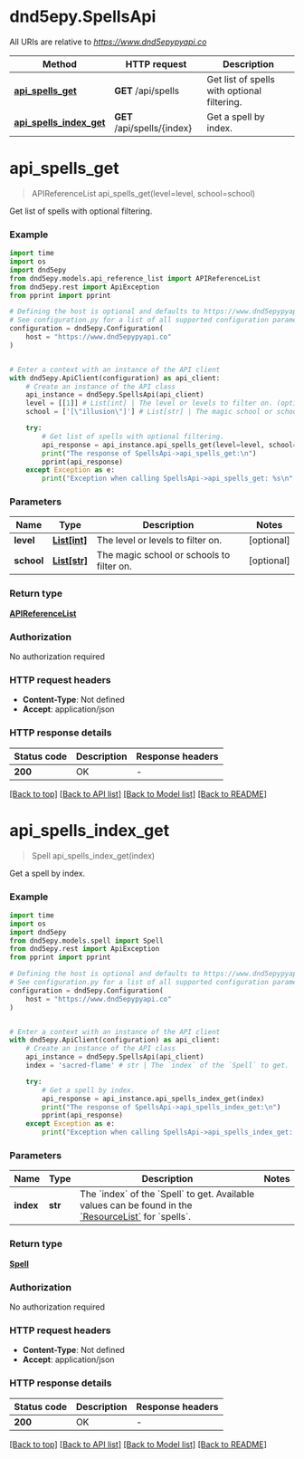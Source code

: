 # dnd5epy.SpellsApi

All URIs are relative to *https://www.dnd5epypyapi.co*

Method | HTTP request | Description
------------- | ------------- | -------------
[**api_spells_get**](SpellsApi.md#api_spells_get) | **GET** /api/spells | Get list of spells with optional filtering.
[**api_spells_index_get**](SpellsApi.md#api_spells_index_get) | **GET** /api/spells/{index} | Get a spell by index.


# **api_spells_get**
> APIReferenceList api_spells_get(level=level, school=school)

Get list of spells with optional filtering.

### Example

```python
import time
import os
import dnd5epy
from dnd5epy.models.api_reference_list import APIReferenceList
from dnd5epy.rest import ApiException
from pprint import pprint

# Defining the host is optional and defaults to https://www.dnd5epypyapi.co
# See configuration.py for a list of all supported configuration parameters.
configuration = dnd5epy.Configuration(
    host = "https://www.dnd5epypyapi.co"
)


# Enter a context with an instance of the API client
with dnd5epy.ApiClient(configuration) as api_client:
    # Create an instance of the API class
    api_instance = dnd5epy.SpellsApi(api_client)
    level = [[1]] # List[int] | The level or levels to filter on. (optional)
    school = ['[\"illusion\"]'] # List[str] | The magic school or schools to filter on. (optional)

    try:
        # Get list of spells with optional filtering.
        api_response = api_instance.api_spells_get(level=level, school=school)
        print("The response of SpellsApi->api_spells_get:\n")
        pprint(api_response)
    except Exception as e:
        print("Exception when calling SpellsApi->api_spells_get: %s\n" % e)
```


### Parameters

Name | Type | Description  | Notes
------------- | ------------- | ------------- | -------------
 **level** | [**List[int]**](int.md)| The level or levels to filter on. | [optional] 
 **school** | [**List[str]**](str.md)| The magic school or schools to filter on. | [optional] 

### Return type

[**APIReferenceList**](APIReferenceList.md)

### Authorization

No authorization required

### HTTP request headers

 - **Content-Type**: Not defined
 - **Accept**: application/json

### HTTP response details
| Status code | Description | Response headers |
|-------------|-------------|------------------|
**200** | OK |  -  |

[[Back to top]](#) [[Back to API list]](../README.md#documentation-for-api-endpoints) [[Back to Model list]](../README.md#documentation-for-models) [[Back to README]](../README.md)

# **api_spells_index_get**
> Spell api_spells_index_get(index)

Get a spell by index.

### Example

```python
import time
import os
import dnd5epy
from dnd5epy.models.spell import Spell
from dnd5epy.rest import ApiException
from pprint import pprint

# Defining the host is optional and defaults to https://www.dnd5epypyapi.co
# See configuration.py for a list of all supported configuration parameters.
configuration = dnd5epy.Configuration(
    host = "https://www.dnd5epypyapi.co"
)


# Enter a context with an instance of the API client
with dnd5epy.ApiClient(configuration) as api_client:
    # Create an instance of the API class
    api_instance = dnd5epy.SpellsApi(api_client)
    index = 'sacred-flame' # str | The `index` of the `Spell` to get.  Available values can be found in the [`ResourceList`](#get-/api/-endpoint-) for `spells`. 

    try:
        # Get a spell by index.
        api_response = api_instance.api_spells_index_get(index)
        print("The response of SpellsApi->api_spells_index_get:\n")
        pprint(api_response)
    except Exception as e:
        print("Exception when calling SpellsApi->api_spells_index_get: %s\n" % e)
```


### Parameters

Name | Type | Description  | Notes
------------- | ------------- | ------------- | -------------
 **index** | **str**| The &#x60;index&#x60; of the &#x60;Spell&#x60; to get.  Available values can be found in the [&#x60;ResourceList&#x60;](#get-/api/-endpoint-) for &#x60;spells&#x60;.  | 

### Return type

[**Spell**](Spell.md)

### Authorization

No authorization required

### HTTP request headers

 - **Content-Type**: Not defined
 - **Accept**: application/json

### HTTP response details
| Status code | Description | Response headers |
|-------------|-------------|------------------|
**200** | OK |  -  |

[[Back to top]](#) [[Back to API list]](../README.md#documentation-for-api-endpoints) [[Back to Model list]](../README.md#documentation-for-models) [[Back to README]](../README.md)

